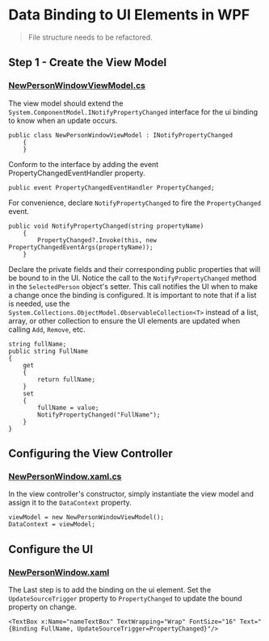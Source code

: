 # Data Binding to UI Elements in WPF
> File structure needs to be refactored.

## Step 1 - Create the View Model
### [NewPersonWindowViewModel.cs](./wpfApp1/NewPersonWindowViewModel.cs)
The view model should extend the `System.ComponentModel.INotifyPropertyChanged` interface for the ui binding to know when an update occurs.

```
public class NewPersonWindowViewModel : INotifyPropertyChanged
    {
    }
```

Conform to the interface by adding the event PropertyChangedEventHandler property.
```
public event PropertyChangedEventHandler PropertyChanged;
```
For convenience, declare `NotifyPropertyChanged` to fire the `PropertyChanged` event.
```
public void NotifyPropertyChanged(string propertyName)
    {
        PropertyChanged?.Invoke(this, new PropertyChangedEventArgs(propertyName));
    }
```

Declare the private fields and their corresponding public properties that will be bound to in the UI. Notice the call to the `NotifyPropertyChanged` method in the `SelectedPerson` object's setter. This call notifies the UI when to make a change once the binding is configured. It is important to note that if a list is needed, use the `System.Collections.ObjectModel.ObservableCollection<T>` instead of a list, array, or other collection to ensure the UI elements are updated when calling `Add`, `Remove`, etc.
```
string fullName;
public string FullName
{
    get
    {
        return fullName;
    }
    set
    {
        fullName = value;
        NotifyPropertyChanged("FullName");
    }
}
```

## Configuring the View Controller
### [NewPersonWindow.xaml.cs](./wpfApp1/NewPersonWindow.xaml.cs)
In the view controller's constructor, simply instantiate the view model and assign it to the `DataContext` property.
```
viewModel = new NewPersonWindowViewModel();
DataContext = viewModel;
```

## Configure the UI
### [NewPersonWindow.xaml](./wpfApp1/NewPersonWindow.xaml)
The Last step is to add the binding on the ui element. Set the `UpdateSourceTrigger` property to `PropertyChanged` to update the bound property on change.
```
<TextBox x:Name="nameTextBox" TextWrapping="Wrap" FontSize="16" Text="{Binding FullName, UpdateSourceTrigger=PropertyChanged}"/>
```
